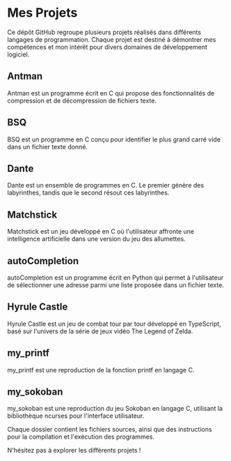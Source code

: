 # Mes Projets

Ce dépôt GitHub regroupe plusieurs projets réalisés dans différents langages de programmation. Chaque projet est destiné à démontrer mes compétences et mon intérêt pour divers domaines de développement logiciel.

## Antman

Antman est un programme écrit en C qui propose des fonctionnalités de compression et de décompression de fichiers texte.

## BSQ

BSQ est un programme en C conçu pour identifier le plus grand carré vide dans un fichier texte donné.

## Dante

Dante est un ensemble de programmes en C. Le premier génère des labyrinthes, tandis que le second résout ces labyrinthes.

## Matchstick

Matchstick est un jeu développé en C où l'utilisateur affronte une intelligence artificielle dans une version du jeu des allumettes.

## autoCompletion

autoCompletion est un programme écrit en Python qui permet à l'utilisateur de sélectionner une adresse parmi une liste proposée dans un fichier texte.

## Hyrule Castle

Hyrule Castle est un jeu de combat tour par tour développé en TypeScript, basé sur l'univers de la série de jeux vidéo The Legend of Zelda.

## my_printf

my_printf est une reproduction de la fonction printf en langage C.

## my_sokoban

my_sokoban est une reproduction du jeu Sokoban en langage C, utilisant la bibliothèque ncurses pour l'interface utilisateur.

Chaque dossier contient les fichiers sources, ainsi que des instructions pour la compilation et l'exécution des programmes.

N'hésitez pas à explorer les différents projets !
